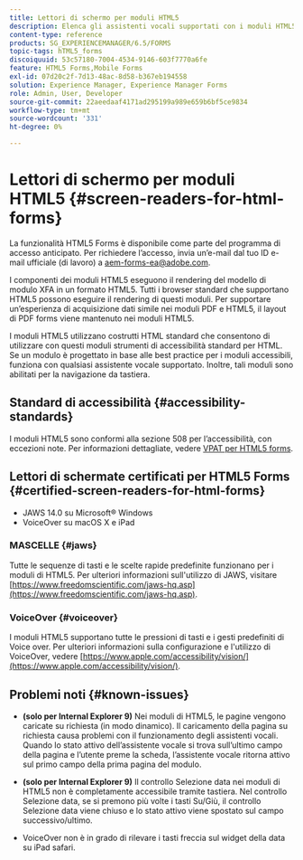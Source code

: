 ```yaml
---
title: Lettori di schermo per moduli HTML5
description: Elenca gli assistenti vocali supportati con i moduli HTML5.
content-type: reference
products: SG_EXPERIENCEMANAGER/6.5/FORMS
topic-tags: hTML5_forms
discoiquuid: 53c57180-7004-4534-9146-603f7770a6fe
feature: HTML5 Forms,Mobile Forms
exl-id: 07d20c2f-7d13-48ac-8d58-b367eb194558
solution: Experience Manager, Experience Manager Forms
role: Admin, User, Developer
source-git-commit: 22aeedaaf4171ad295199a989e659b6bf5ce9834
workflow-type: tm+mt
source-wordcount: '331'
ht-degree: 0%

---
```


# Lettori di schermo per moduli HTML5 {#screen-readers-for-html-forms}

<span class="preview"> La funzionalità HTML5 Forms è disponibile come parte del programma di accesso anticipato. Per richiedere l’accesso, invia un’e-mail dal tuo ID e-mail ufficiale (di lavoro) a aem-forms-ea@adobe.com.
</span>

I componenti dei moduli HTML5 eseguono il rendering del modello di modulo XFA in un formato HTML5. Tutti i browser standard che supportano HTML5 possono eseguire il rendering di questi moduli. Per supportare un’esperienza di acquisizione dati simile nei moduli PDF e HTML5, il layout di PDF forms viene mantenuto nei moduli HTML5.

I moduli HTML5 utilizzano costrutti HTML standard che consentono di utilizzare con questi moduli strumenti di accessibilità standard per HTML. Se un modulo è progettato in base alle best practice per i moduli accessibili, funziona con qualsiasi assistente vocale supportato. Inoltre, tali moduli sono abilitati per la navigazione da tastiera.

## Standard di accessibilità {#accessibility-standards}

I moduli HTML5 sono conformi alla sezione 508 per l’accessibilità, con eccezioni note. Per informazioni dettagliate, vedere [VPAT per HTML5 forms](https://www.adobe.com/content/dam/cc1/en/accessibility/compliance/pdfs/adobe-livecycle-es4-section-508-vpat-portfolio.pdf).

## Lettori di schermate certificati per HTML5 Forms {#certified-screen-readers-for-html-forms}

* JAWS 14.0 su Microsoft® Windows
* VoiceOver su macOS X e iPad

### MASCELLE {#jaws}

Tutte le sequenze di tasti e le scelte rapide predefinite funzionano per i moduli di HTML5. Per ulteriori informazioni sull&#39;utilizzo di JAWS, visitare [https://www.freedomscientific.com/jaws-hq.asp](https://www.freedomscientific.com/jaws-hq.asp).

### VoiceOver {#voiceover}

I moduli HTML5 supportano tutte le pressioni di tasti e i gesti predefiniti di Voice over. Per ulteriori informazioni sulla configurazione e l&#39;utilizzo di VoiceOver, vedere [https://www.apple.com/accessibility/vision/](https://www.apple.com/accessibility/vision/).

## Problemi noti {#known-issues}

* **(solo per Internal Explorer 9)** Nei moduli di HTML5, le pagine vengono caricate su richiesta (in modo dinamico). Il caricamento della pagina su richiesta causa problemi con il funzionamento degli assistenti vocali. Quando lo stato attivo dell’assistente vocale si trova sull’ultimo campo della pagina e l’utente preme la scheda, l’assistente vocale ritorna attivo sul primo campo della prima pagina del modulo.
* **(solo per Internal Explorer 9)** Il controllo Selezione data nei moduli di HTML5 non è completamente accessibile tramite tastiera. Nel controllo Selezione data, se si premono più volte i tasti Su/Giù, il controllo Selezione data viene chiuso e lo stato attivo viene spostato sul campo successivo/ultimo.

* VoiceOver non è in grado di rilevare i tasti freccia sul widget della data su iPad safari.
